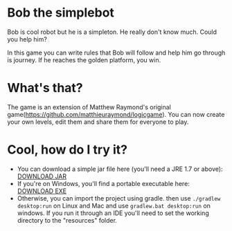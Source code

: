 # Bob the simplebot

Bob is cool robot but he is a simpleton. He really don't know much. Could you help him?

In this game you can write rules that Bob will follow and help him go through is journey. If he reaches the golden platform, you win.

# What's that?
The game is an extension of Matthew Raymond's original game(https://github.com/matthieuraymond/logicgame).
You can now create your own levels, edit them and share them for everyone to play.

# Cool, how do I try it?

- You can download a simple jar file here (you'll need a JRE 1.7 or above): [DOWNLOAD JAR](https://github.com/iora09/logicgame/blob/master/release/Bob_the_simplebot.jar:raw?true)
- If you're on Windows, you'll find a portable executable here: [DOWNLOAD EXE](https://github.com/iora09/logicgame/blob/master/release/Bob_the_simplebot.exe:raw?true)
- Otherwise, you can import the project using gradle. then use `./gradlew desktop:run` on Linux and Mac and use `gradlew.bat desktop:run` on windows. If you run it through an IDE you'll need to set the working directory to the "resources" folder.

